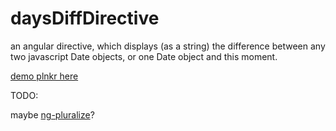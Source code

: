 # daysDiffDirective
an angular directive, which displays (as a string) the difference between any two javascript Date objects, or one Date object and this moment.

[demo plnkr here](http://plnkr.co/edit/48RlH85hEEEgPLYWsNED?p=preview)

TODO:

maybe [ng-pluralize](https://docs.angularjs.org/api/ng/directive/ngPluralize)?
